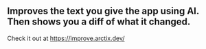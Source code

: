 ## Improves the text you give the app using AI. Then shows you a diff of what it changed.

Check it out at https://improve.arctix.dev/